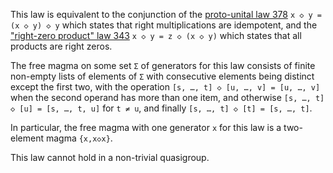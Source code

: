 This law is equivalent to the conjunction of the [proto-unital law 378](https://teorth.github.io/equational_theories/implications/?378) `x ◇ y = (x ◇ y) ◇ y` which states that right multiplications are idempotent, and the ["right-zero product" law 343](https://teorth.github.io/equational_theories/implications/?343) `x ◇ y = z ◇ (x ◇ y)` which states that all products are right zeros.

The free magma on some set `Σ` of generators for this law consists of finite non-empty lists of elements of `Σ` with consecutive elements being distinct except the first two, with the operation `[s, …, t] ◇ [u, …, v] = [u, …, v]` when the second operand has more than one item, and otherwise `[s, …, t] ◇ [u] = [s, …, t, u]` for `t ≠ u`, and finally `[s, …, t] ◇ [t] = [s, …, t]`.

In particular, the free magma with one generator `x` for this law is a two-element magma `{x,x◇x}`.

This law cannot hold in a non-trivial quasigroup.
